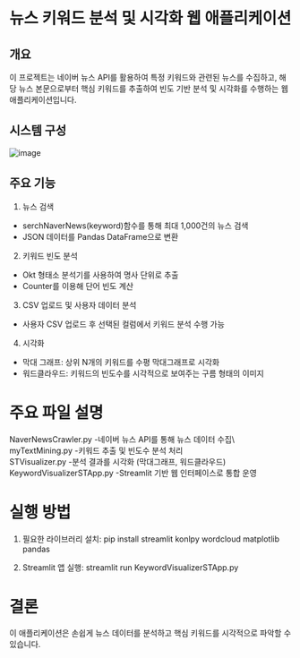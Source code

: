 # 뉴스 키워드 분석 및 시각화 웹 애플리케이션

## 개요
이 프로젝트는 네이버 뉴스 API를 활용하여 특정 키워드와 관련된 뉴스를 수집하고, 해당 뉴스 본문으로부터 핵심 키워드를 추출하여 빈도 기반 분석 및 시각화를 수행하는 웹 애플리케이션입니다.


## 시스템 구성

![image](https://github.com/user-attachments/assets/d0d746f7-1107-48dd-ae6e-48c4d0df17b3)



## 주요 기능


1. 뉴스 검색
- serchNaverNews(keyword)함수를 통해 최대 1,000건의 뉴스 검색
- JSON 데이터를 Pandas DataFrame으로 변환

2. 키워드 빈도 분석
- Okt 형태소 분석기를 사용하여 명사 단위로 추출
- Counter를 이용해 단어 빈도 계산

3. CSV 업로드 및 사용자 데이터 분석
- 사용자 CSV 업로드 후 선택된 컬럼에서 키워드 분석 수행 가능

4. 시각화
- 막대 그래프: 상위 N개의 키워드를 수평 막대그래프로 시각화
- 워드클라우드: 키워드의 빈도수를 시각적으로 보여주는 구름 형태의 이미지

# 주요 파일 설명

NaverNewsCrawler.py  -네이버 뉴스 API를 통해 뉴스 데이터 수집\   
myTextMining.py      -키워드 추출 및 빈도수 분석 처리\
STVisualizer.py         -분석 결과를 시각화 (막대그래프, 워드클라우드)\
KeywordVisualizerSTApp.py  -Streamlit 기반 웹 인터페이스로 통합 운영 


# 실행 방법

1. 필요한 라이브러리 설치: pip install streamlit konlpy wordcloud matplotlib pandas

2. Streamlit 앱 실행: streamlit run KeywordVisualizerSTApp.py
   
# 결론

이 애플리케이션은 손쉽게 뉴스 데이터를 분석하고 핵심 키워드를 시각적으로 파악할 수 있습니다.

